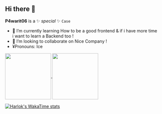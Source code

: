 ## Hi there 👋

**P4warit06** is a ✨ _special_ ✨ `Case`

- 🌱 I’m currently learning How to be a good frontend & if i have more time i want to learn a Backend too !
- 👯 I’m looking to collaborate on  Nice Company ! 
- ¥Pronouns: Ice


<a href="https://github.com/P4warit06/github-readme-stats">
  <img height=150 align="center" src="https://github-readme-stats.vercel.app/api?username=P4warit06&show_icons=true&theme=transparent" />
</a>
<a href="https://github.com/P4warit06/convoychat">
  <img height=150 align="center" src="https://github-readme-stats.vercel.app/api/top-langs?username=P4warit06&layout=compact&langs_count=8&card_width=320&theme=prussian" />
</a>
<p>
  
[![Harlok's WakaTime stats](https://github-readme-stats.vercel.app/api/wakatime?username=Akrozifrae&theme=tokyonight)](https://github.com/anuraghazra/github-readme-stats)

</p>
